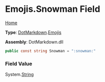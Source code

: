 # Emojis\.Snowman Field

[Home](../../../README.md)

**Type**: [DotMarkdown](../../README.md)\.[Emojis](../README.md)

**Assembly**: DotMarkdown\.dll

```csharp
public const string Snowman = ":snowman:"
```

### Field Value

System\.[String](https://docs.microsoft.com/en-us/dotnet/api/system.string)
